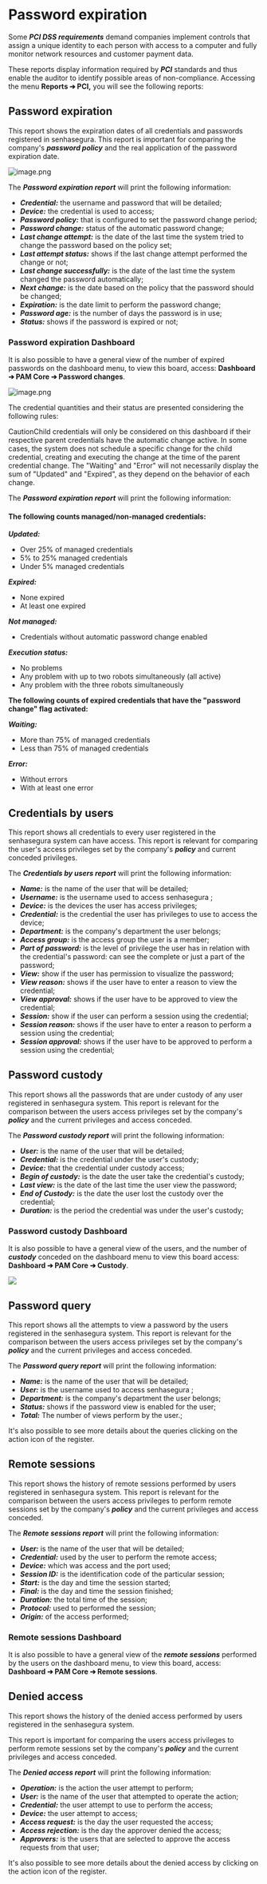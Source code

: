 # Password expiration

Some ***PCI DSS requirements*** demand companies implement controls that assign a unique identity to each person with access to a computer and fully monitor network resources and customer payment data. 

These reports display information required by ***PCI*** standards and thus enable the auditor to identify possible areas of non\-compliance. Accessing the menu **Reports ➔ PCI,** you will see the following reports:

## Password expiration

This report shows the expiration dates of all credentials and passwords registered
in senhasegura. This report is important for comparing the company's ***password policy*** and the real application of the password expiration date.

![image.png](https://cdn.document360.io/5a1d58df-64ce-42a2-8b23-688477d32f33/Images/Documentation/Screenshot%202024-08-26%20175416.png)

The ***Password expiration report*** will print the following information:

* ***Credential:*** the username and password that will be detailed;
* ***Device:*** the credential is used to access;
* ***Password policy:*** that is configured to set the password change period;
* ***Password change:*** status of the automatic password change;
* ***Last change attempt:*** is the date of the last time the system tried to change the password based on the policy set;
* ***Last attempt status:*** shows if the last change attempt performed the change or not;
* ***Last change successfully:*** is the date of the last time the system changed the password automatically;
* ***Next change:*** is the date based on the policy that the password should be changed;
* ***Expiration:*** is the date limit to perform the password change;
* ***Password age:*** is the number of days the password is in use;
* ***Status:*** shows if the password is expired or not;

### Password expiration Dashboard

It is also possible to have a general view of the number of expired passwords on the dashboard menu, to view this board, access: **Dashboard ➔ PAM Core ➔ Password changes**.

![image.png](https://cdn.document360.io/5a1d58df-64ce-42a2-8b23-688477d32f33/Images/Documentation/image%28322%29.png)

The credential quantities and their status are presented considering the following rules:

CautionChild credentials will only be considered on this dashboard if their respective parent credentials have the automatic change active.
In some cases, the system does not schedule a specific change for the child credential, creating and executing the change at the time of the parent credential change.
The "Waiting" and "Error" will not necessarily display the sum of "Updated" and "Expired", as they depend on the behavior of each change.

The ***Password expiration report*** will print the following information:

#### The following counts managed/non\-managed credentials:

***Updated:***

* Over 25% of managed credentials
* 5% to 25% managed credentials
* Under 5% managed credentials

***Expired:***

* None expired
* At least one expired

***Not managed:***

* Credentials without automatic password change enabled

***Execution status:***

* No problems
* Any problem with up to two robots simultaneously (all active)
* Any problem with the three robots simultaneously

**The following counts of expired credentials that have the "password change" flag activated:**

***Waiting:***

* More than 75% of managed credentials
* Less than 75% of managed credentials

***Error:***

* Without errors
* With at least one error

## Credentials by users

This report shows all credentials to every user registered in the senhasegura system can have access. This report is relevant for comparing the user's access privileges set by the company's ***policy*** and current conceded privileges.

The ***Credentials by users report*** will print the following information:

* ***Name:*** is the name of the user that will be detailed;
* ***Username:*** is the username used to access senhasegura ;
* ***Device:*** is the devices the user has access privileges;
* ***Credential:*** is the credential the user has privileges to use to access the device;
* ***Department:*** is the company's department the user belongs;
* ***Access group:*** is the access group the user is a member;
* ***Part of password:*** is the level of privilege the user has in relation with the credential's password: can see the complete or just a part of the password;
* ***View:*** show if the user has permission to visualize the password;
* ***View reason:*** shows if the user have to enter a reason to view the credential;
* ***View approval:*** shows if the user have to be approved to view the credential;
* ***Session:*** show if the user can perform a session using the credential;
* ***Session reason:*** shows if the user have to enter a reason to perform a session using the credential;
* ***Session approval:*** shows if the user have to be approved to perform a session using the credential;

## Password custody

This report shows all the passwords that are under custody of any user registered in senhasegura system. This report is relevant for the comparison between the users access privileges set by the company's ***policy*** and the current privileges and access conceded.

The ***Password custody report*** will print the following information:

* ***User:*** is the name of the user that will be detailed;
* ***Credential:*** is the credential under the user's custody;
* ***Device:*** that the credential under custody access;
* ***Begin of custody:*** is the date the user take the credential's custody;
* ***Last view:*** is the date of the last time the user view the password;
* ***End of Custody:*** is the date the user lost the custody over the credential;
* ***Duration:*** is the period the credential was under the user's custody;

### Password custody Dashboard

It is also possible to have a general view of the users, and the number of ***custody*** conceded on the dashboard menu to view this board access: **Dashboard ➔ PAM Core ➔ Custody**.

![](https://cdn.document360.io/5a1d58df-64ce-42a2-8b23-688477d32f33/Images/Documentation/image-1668001367557.png)

## Password query

This report shows all the attempts to view a password by the users registered in the senhasegura system. This report is relevant for the comparison between the users access privileges set by the company's ***policy*** and the current privileges and access conceded.

The ***Password query report*** will print the following information:

* ***Name:*** is the name of the user that will be detailed;
* ***User:*** is the username used to access senhasegura ;
* ***Department:*** is the company's department the user belongs;
* ***Status:*** shows if the password view is enabled for the user;
* ***Total:*** The number of views perform by the user.;

It's also possible to see more details about the queries clicking on the action icon of the register.

## Remote sessions

This report shows the history of remote sessions performed by users registered in senhasegura system. This report is relevant for the comparison between the users access privileges to perform remote sessions set by the company's ***policy*** and the current privileges and access conceded.

The ***Remote sessions report*** will print the following information:

* ***User:*** is the name of the user that will be detailed;
* ***Credential:*** used by the user to perform the remote access;
* ***Device:*** which was access and the port used;
* ***Session ID:*** is the identification code of the particular session;
* ***Start:*** is the day and time the session started;
* ***Final:*** is the day and time the session finished;
* ***Duration:*** the total time of the session;
* ***Protocol:*** used to performed the session;
* ***Origin:*** of the access performed;

### Remote sessions Dashboard

It is also possible to have a general view of the ***remote sessions*** performed by the users on the dashboard menu, to view this board, access: **Dashboard ➔ PAM Core ➔ Remote sessions**.

## Denied access

This report shows the history of the denied access performed by users registered in the senhasegura system.

This report is important for comparing the users access privileges to perform remote sessions set by the company's ***policy*** and the current privileges and access conceded.

The ***Denied access report*** will print the following information:

* ***Operation:*** is the action the user attempt to perform;
* ***User:*** is the name of the user that attempted to operate the action;
* ***Credential:*** the user attempt to use to perform the access;
* ***Device:*** the user attempt to access;
* ***Access request:*** is the day the user requested the access;
* ***Access rejection:*** is the day the approver denied the access;
* ***Approvers:*** is the users that are selected to approve the access requests from that user;

It's also possible to see more details about the denied access by clicking on the action icon of the register.
